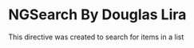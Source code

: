 NGSearch By Douglas Lira
=================

This directive was created to search for items in a list